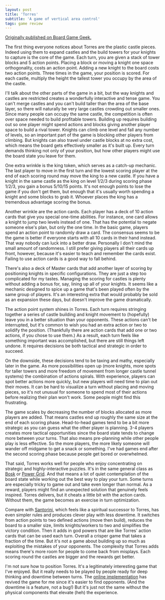 ```yaml
---
layout: post
title: 'Torres'
subtitle: 'A game of vertical area control'
tags: game review
---
```


[Originally published on Board Game
Geek.](https://boardgamegeek.com/thread/2841352)


The first thing everyone notices about Torres are the plastic castle pieces. Indeed using them to expand castles and the build towers for your knights to capture is the core of the game. Each turn, you are given a stack of tower blocks and 5 action points. Placing a block or moving a knight one space orthogonality, costs an action point. Adding a new knight to the board costs two action points. Three times in the game, your position is scored. For each castle, multiply the height the tallest tower you occupy by the area of the castle. 

I'll talk about the other parts of the game in a bit, but the way knights and castles are restricted creates a wonderfully interactive and tense game. You can't merge castles and you can't build taller than the area of the base layer, so there will naturally be very large castles crowding out smaller ones. Since many people can occupy the same castle, the competition is often over space needed to build profitable towers. Building up requires building out so one player might spend actions and blocks giving another player space to build a rival tower. Knights can climb one level and fall any number of levels, so an important part of the game is blocking other players from climbing. But knights can also travel under castle blocks at no extra cost, which means the board gets effectively smaller as it's built up. Every turn demands thinking not only of your position, but how other players might use the board state you leave for them.

One extra wrinkle is the king token, which serves as a catch-up mechanic. The last player to move in the first turn and the lowest scoring player at the end of each scoring round may move the king to a new castle. If you have a knight in the same castle as the king on level 1/2/3 during scoring phase 1/2/3, you gain a bonus 5/10/15 points. It's not enough points to lose the game if you don't get them, but enough that it's usually worth spending a knight and some blocks to grab it. Whoever places the king has a tremendous advantage scoring the bonus.

Another wrinkle are the action cards. Each player has a deck of 10 action cards that give you special one-time abilities. For instance, one card allows a knight to jump two levels instead of one. That has the potential to negate someone else's plan, but only the one time. In the basic game, players spend an action point to randomly draw a card. The consensus seems to be the game is better if everyone starts with all 10 cards in their hand instead. That way nobody can luck into a better draw. Personally I don't mind the small amount of randomness. I still prefer giving players all their cards up front, however, because it's easier to teach and remember the cards exist. Failing to use action cards is a good way to fall behind.

There's also a deck of Master cards that add another layer of scoring by positioning knights in specific configurations. They are just a step too complicated for my tastes. Managing the scoring for castles is plenty without adding a bonus for, say, lining up all of your knights. It seems like a mechanic designed to spice up a game that's been played often by the same group of players. It's an interesting extra that would probably be sold as an expansion these days, but doesn't improve the game dramatically.

The action point system shines in Torres. Each turn requires stringing together a series of castle building and knight movement to (hopefully) leave you in a better situation than your opponents. These actions can't be interrupted, but it's common to wish you had an extra action or two to solidify the position. (Thankfully there are action cards that add one or two actions, if you chose to use them.) As a result, each turn feels like something important was accomplished, but there are still things left undone. It requires decisions be both tactical and strategic in order to succeed.

On the downside, these decisions tend to be taxing and mathy, especially later in the game. As more possibilities open up (more knights, more spots for taller towers and more freedom of movement from longer castle tunnel systems) the combination of actions spirals. With experience, players can spot better actions more quickly, but new players will need time to plan out their moves. It can be hard to visualize a turn without placing and moving pieces, so it's not unusual for someone to spend most of their actions before realizing their plan won't work. Some people might find this frustrating.

The game scales by decreasing the number of blocks allocated as more players are added. That means castles end up roughly the same size at the end of each scoring phase. Head-to-head games tend to be a bit more strategic as you can guess what the other player is planning. 3-4 players creates more tactical opportunities since the board state tends to change more between your turns. That also means pre-planning while other people play is less effective. So the more players, the more likely someone will wander off midgame to get a snack or something.  I've had games end after the second scoring phase because people get bored or overwhelmed.

That said, Torres works well for people who enjoy concentrating on strategic and highly-interactive puzzles. It's in the same general class as <a  href="https://boardgamegeek.com/thread/2760960/better-sum-its-parts"   >Bosk</a> or <a  href="https://boardgamegeek.com/boardgame/2651/power-grid"   >Power Grid</a>. And that means a lot of quiet contemplation of the board state while working out the best way to play your turn. Some turns are especially tricky to game out and take even longer than normal. As a reward, players might find an unexpected solution that genuinely feels inspired. Torres delivers, but it cheats a little bit with the action cards. Without them, the game becomes an exercise in turn optimization.

Compare with <a  href="https://boardgamegeek.com/boardgame/194655/santorini"   >Santorini</a>, which feels like a spiritual successor to Torres, has even simpler rules and produces clever play with less downtime. It switches from action points to two defined actions (move then build), reduces the board to a smaller size, limits knights/workers to two and simplifies the victory condition. Then it adds in god powers that are like Torres' action cards that can be used each turn. Overall a  crisper game that takes a fraction of the time. But it's not a game about building up so much as exploiting the mistakes of your opponents. The complexity that Torres adds means there's more room for people to come back from misplays. Each scoring round the castles are bigger and the rewards get better.

I'm not sure how to position Torres. It's a legitimately interesting game that I've enjoyed. But it really needs to be played by people ready for deep thinking and downtime between turns. The <a href="https://www.yucata.de/en/GameInfo/Torres" target="_blank" class="postlink" rel="nofollow noreferrer noopener">online implementation</a> has revived the game for me since it's easier to find opponents. (And the downtime is a feature, not a bug!) But it's just not the same without the physical components that elevate (heh) the experience. 
